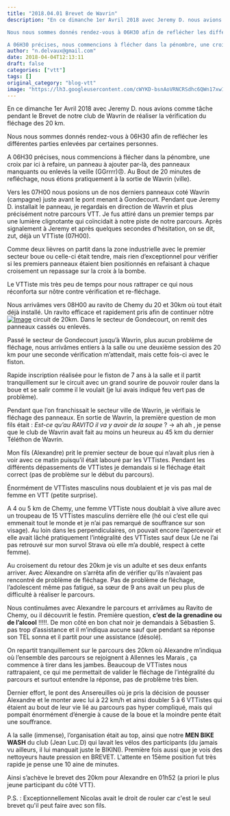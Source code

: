 ```yaml
---
title: "2018.04.01 Brevet de Wavrin"
description: "En ce dimanche 1er Avril 2018 avec Jeremy D. nous avions comme tâche pendant le Brevet de notre club de Wavrin de réaliser la vérification du fléchage des 20 km.

Nous nous sommes donnés rendez-vous à 06H30 afin de reflécher les différentes parties enlevées par certaines personnes.

A 06H30 précises, nous commencions à flécher dans la pénombre, une croix par ici à refaire, un panneau à ajouter par-là, des panneaux manquants ou enlevés la veille (GGrrrr)😠. Au Bout de 20 minutes de refléchage, nous étions pratiquement à la sortie de Wavrin (ville)."
author: "n.delvaux@gmail.com"
date: 2018-04-04T12:13:11
draft: false
categories: ["vtt"]
tags: []
original_category: "blog-vtt"
image: "https://lh3.googleusercontent.com/cWYKD-bsnAoVRNCRSdhc6QWn17xw1SLFC5OsAiH_eoyNrdb7AUPtPFiiYhlCAqRIfNJ7syYPHDTLf57byoS5Q42gAWMaffbuAPWiQ67Su6K_o3jzFRJmXvQa50rAG2TfeuebPA0n3Yg_vjScaSRg0wFdfLWBpTJphfLL3vJEP0tRK2EwGtlpbioAh5lzrBr1mKjQIFf7HYJdV1zoaPbiFBrmFRhQO4OK6GvEaIVRIVfN28KD7f-RmP9bzkVBXKuOqh6S5DTAWdfwMHSYpblJDaEznLm22jIsGCsK6OJsM2mUtMZzG1dKCtd__WhFNvoPx4S245nE131A8j0HW1XkTuEFJLQbbA9md86MMaGh46jWtPoqJOmJc7usMCiJq8mAm_KK0OAcjCcTA1mZ5YaUYTG9E18xEeApe_xPEZy_8CaxS-U27tc8X16Yu_7ToYdwfzFjPtY5IdP1ueG9eRGvl8Us1Lp257mzoWSaYi3a3F4JI25-5jYIgwzGaX4jPiFyQV58N2FDlK4RIzu6hG8jnX078Svt-eZhIaWVrbyIKWqGGg314naiNQloWO6xldqt-R9LZ9lNF7EskgBzFplmoI4R8xqwcLUR1EmgWfi23nl99ZhKfJorI6QWzTquXR33Kvv9EvHFga9N8w14DGsqX2e2cSAC5ieDtQ=w457-h343-no"
---
```


En ce dimanche 1er Avril 2018 avec Jeremy D. nous avions comme tâche pendant le Brevet de notre club de Wavrin de réaliser la vérification du fléchage des 20 km.

Nous nous sommes donnés rendez-vous à 06H30 afin de reflécher les différentes parties enlevées par certaines personnes.

A 06H30 précises, nous commencions à flécher dans la pénombre, une croix par ici à refaire, un panneau à ajouter par-là, des panneaux manquants ou enlevés la veille (GGrrrr)😠. Au Bout de 20 minutes de refléchage, nous étions pratiquement à la sortie de Wavrin (ville).

<!--more-->

Vers les 07H00 nous posions un de nos derniers panneaux coté Wavrin (campagne) juste avant le pont menant à Gondecourt. Pendant que Jeremy D. installait le panneau, je regardais en direction de Wavrin et plus précisément notre parcours VTT. Je fus attiré dans un premier temps par une lumière clignotante qui coïncidait à notre piste de notre parcours. Après signalement à Jeremy et après quelques secondes d’hésitation, on se dit, zut, déjà un VTTiste (07H00).

Comme deux lièvres on partit dans la zone industrielle avec le premier secteur boue ou celle-ci était tendre, mais rien d’exceptionnel pour vérifier si les premiers panneaux étaient bien positionnés en refaisant à chaque croisement un repassage sur la croix à la bombe.

Le VTTiste mis très peu de temps pour nous rattraper ce qui nous réconforta sur nôtre contre vérification et re-fléchage.

Nous arrivâmes vers 08H00 au ravito de Chemy du 20 et 30km où tout était déjà installé. Un ravito efficace et rapidement pris afin de continuer nôtre[![Image](https://lh3.googleusercontent.com/cUl2i-ZskhCMKjTtI1lhWtCSpx_U9Ra0syyPXtCkeUoy5OY7VpDqHcFjykueZaHukLIFUuwKcn1Gi_zbP2t_TnTiD-ZmLmamJfqNf2JNbGiZf_g-SKaKK0B1D5c6g5XY6gjA9cvdL1orJwg3uoc8eVtQv3-ga4rp7A3K2XMkFKq2d2OtU-0wd9-3pZK0BmnaP8CfwAij2WAJSL45d3SG5QfllZfsoF8_8Xyk20hq2YVbsW51m00oDdly5FwqfVC-5ox2zNFY7w5yHBjDixnlCCeusnz0YwNXglFXuvQoABJS6YWudc59ztGaNjn7KqcTaYKMp7le1mBUTuZZvTkjMqCGoSNy4kHGS1-d5u9me9arEy9LGomuwltqR63LLlwq_iDPZLD3TFR13eTNdWAsGR1Q7CeVS_DMSeWKAXm-a1jzwdMGO73Mh1AudqS1clvKyZa9jVB1LmuQEiSqdOh6CEJ8po1o7qFNX_2bS3Q-PJoTUJ01mfX93823cVrKiwmHIVFl0LZ0W4b2Adon6UJc20lBaoThVcHZYmmd9HK1NuguNh_PyKifOVZRzdP_uPyWh0vcoKSGXf3DWv2xOL_nc1_nCS3sTgLryiCRpuzcWPQvdPIO_UEI7ruIr-zGni4WNpGC6E_pcWblbO1Z6vTYZVbfvUSQRasnZA=w1228-h921-no)](https://lh3.googleusercontent.com/cUl2i-ZskhCMKjTtI1lhWtCSpx_U9Ra0syyPXtCkeUoy5OY7VpDqHcFjykueZaHukLIFUuwKcn1Gi_zbP2t_TnTiD-ZmLmamJfqNf2JNbGiZf_g-SKaKK0B1D5c6g5XY6gjA9cvdL1orJwg3uoc8eVtQv3-ga4rp7A3K2XMkFKq2d2OtU-0wd9-3pZK0BmnaP8CfwAij2WAJSL45d3SG5QfllZfsoF8_8Xyk20hq2YVbsW51m00oDdly5FwqfVC-5ox2zNFY7w5yHBjDixnlCCeusnz0YwNXglFXuvQoABJS6YWudc59ztGaNjn7KqcTaYKMp7le1mBUTuZZvTkjMqCGoSNy4kHGS1-d5u9me9arEy9LGomuwltqR63LLlwq_iDPZLD3TFR13eTNdWAsGR1Q7CeVS_DMSeWKAXm-a1jzwdMGO73Mh1AudqS1clvKyZa9jVB1LmuQEiSqdOh6CEJ8po1o7qFNX_2bS3Q-PJoTUJ01mfX93823cVrKiwmHIVFl0LZ0W4b2Adon6UJc20lBaoThVcHZYmmd9HK1NuguNh_PyKifOVZRzdP_uPyWh0vcoKSGXf3DWv2xOL_nc1_nCS3sTgLryiCRpuzcWPQvdPIO_UEI7ruIr-zGni4WNpGC6E_pcWblbO1Z6vTYZVbfvUSQRasnZA=w1228-h921-no) circuit de 20km. Dans le secteur de Gondecourt, on remit des panneaux cassés ou enlevés.

Passé le secteur de Gondecourt jusqu’à Wavrin, plus aucun problème de fléchage, nous arrivâmes entiers à la salle ou une deuxième session des 20 km pour une seconde vérification m’attendait, mais cette fois-ci avec le fiston.

Rapide inscription réalisée pour le fiston de 7 ans à la salle et il partit tranquillement sur le circuit avec un grand sourire de pouvoir rouler dans la boue et se salir comme il le voulait (je lui avais indiqué feu vert pas de problème).

Pendant que l’on franchissait le secteur ville de Wavrin, je vérifiais le fléchage des panneaux. En sortie de Wavrin, la première question de mon fils était : *Est-ce qu’au RAVITO il va y avoir de la soupe* ? -&gt; ah ah , je pense que le club de Wavrin avait fait au moins un heureux au 45 km du dernier Téléthon de Wavrin.

Mon fils (Alexandre) prit le premier secteur de boue qui n’avait plus rien à voir avec ce matin puisqu’il était labouré par les VTTistes. Pendant les différents dépassements de VTTistes je demandais si le fléchage était correct (pas de problème sur le début du parcours).

Énormément de VTTistes masculins nous doublaient et je vis pas mal de femme en VTT (petite surprise).

A 4 ou 5 km de Chemy, une femme VTTiste nous doublait à vive allure avec un troupeau de 15 VTTistes masculins derrière elle (hé oui c’est elle qui emmenait tout le monde et je n’ai pas remarqué de souffrance sur son visage). Au loin dans les perpendiculaires, on pouvait encore l’apercevoir et elle avait lâché pratiquement l’intégralité des VTTistes sauf deux (Je ne l’ai pas retrouvé sur mon survol Strava où elle m’a doublé, respect à cette femme).

Au croisement du retour des 20km je vis un adulte et ses deux enfants arriver. Avec Alexandre on s’arrêta afin de vérifier qu’ils n’avaient pas rencontré de problème de fléchage. Pas de problème de fléchage, l’adolescent même pas fatigué, sa sœur de 9 ans avait un peu plus de difficulté à réaliser le parcours.

Nous continuâmes avec Alexandre le parcours et arrivâmes au Ravito de Chemy, ou il découvrit le festin. Première question, **c’est de la grenadine ou de l’alcool** !!!!!. De mon côté en bon chat noir je demandais à Sébastien S. pas trop d’assistance et il m’indiqua aucune sauf que pendant sa réponse son TEL sonna et il partit pour une assistance (désolé).

On repartit tranquillement sur le parcours des 20km où Alexandre m’indiqua où l’ensemble des parcours se rejoignent à Allennes les Marais , ça commence à tirer dans les jambes. Beaucoup de VTTistes nous rattrapaient, ce qui me permettait de valider le fléchage de l’intégralité du parcours et surtout entendre la réponse, pas de problème très bien.

Dernier effort, le pont des Ansereuilles où je pris la décision de pousser Alexandre et le monter avec lui à 22 km/h et ainsi doubler 5 à 6 VTTistes qui étaient au bout de leur vie lié au parcours pas hyper compliqué, mais qui pompait énormément d’énergie à cause de la boue et la moindre pente était une souffrance.

A la salle (immense), l’organisation était au top, ainsi que notre **MEN BIKE WASH** du club (Jean Luc.D) qui lavait les vélos des participants (du jamais vu ailleurs, il lui manquait juste le BIKINI). Première fois aussi que je vois des nettoyeurs haute pression en BREVET. L'attente en 15ème position fut très rapide je pense une 10 aine de minutes.

Ainsi s’achève le brevet des 20km pour Alexandre en 01h52 (a priori le plus jeune participant du côté VTT).

P.S. : Exceptionnellement Nicolas avait le droit de rouler car c'est le seul brevet qu'il peut faire avec son fils.
